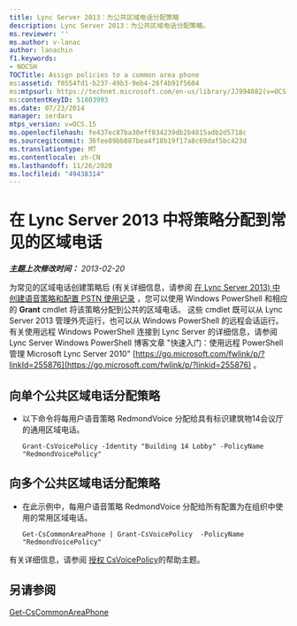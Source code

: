 ```yaml
---
title: Lync Server 2013：为公共区域电话分配策略
description: Lync Server 2013：为公共区域电话分配策略。
ms.reviewer: ''
ms.author: v-lanac
author: lanachin
f1.keywords:
- NOCSH
TOCTitle: Assign policies to a common area phone
ms:assetid: f0554fd1-b237-49b3-9eb4-26f4b91f5604
ms:mtpsurl: https://technet.microsoft.com/en-us/library/JJ994082(v=OCS.15)
ms:contentKeyID: 51803993
ms.date: 07/23/2014
manager: serdars
mtps_version: v=OCS.15
ms.openlocfilehash: fe437ec87ba30eff834239db2b4815adb2d5718c
ms.sourcegitcommit: 36fee89bb887bea4f18b19f17a8c69daf5bc423d
ms.translationtype: MT
ms.contentlocale: zh-CN
ms.lasthandoff: 11/26/2020
ms.locfileid: "49438314"
---
```

# <a name="assign-policies-in-lync-server-2013-to-a-common-area-phone"></a>在 Lync Server 2013 中将策略分配到常见的区域电话

<div data-xmlns="http://www.w3.org/1999/xhtml">

<div class="topic" data-xmlns="http://www.w3.org/1999/xhtml" data-msxsl="urn:schemas-microsoft-com:xslt" data-cs="https://msdn.microsoft.com/">

<div data-asp="https://msdn2.microsoft.com/asp">



</div>

<div id="mainSection">

<div id="mainBody">

<span> </span>

_**主题上次修改时间：** 2013-02-20_

为常见的区域电话创建策略后 (有关详细信息，请参阅 [在 Lync Server 2013) 中创建语音策略和配置 PSTN 使用记录](lync-server-2013-create-a-voice-policy-and-configure-pstn-usage-records.md) ，您可以使用 Windows PowerShell 和相应的 **Grant** cmdlet 将该策略分配到公共的区域电话。 这些 cmdlet 既可以从 Lync Server 2013 管理外壳运行，也可以从 Windows PowerShell 的远程会话运行。 有关使用远程 Windows PowerShell 连接到 Lync Server 的详细信息，请参阅 Lync Server Windows PowerShell 博客文章 "快速入门：使用远程 PowerShell 管理 Microsoft Lync Server 2010" [https://go.microsoft.com/fwlink/p/?linkId=255876](https://go.microsoft.com/fwlink/p/?linkid=255876) 。

<div>


<div>

## <a name="assigning-a-policy-to-a-single-common-area-phone"></a>向单个公共区域电话分配策略

  - 以下命令将每用户语音策略 RedmondVoice 分配给具有标识建筑物14会议厅的通用区域电话。
    
        Grant-CsVoicePolicy -Identity "Building 14 Lobby" -PolicyName "RedmondVoicePolicy"

</div>

<div>

## <a name="assigning-a-policy-to-multiple-common-area-phones"></a>向多个公共区域电话分配策略

  - 在此示例中，每用户语音策略 RedmondVoice 分配给所有配置为在组织中使用的常用区域电话。
    
        Get-CsCommonAreaPhone | Grant-CsVoicePolicy  -PolicyName "RedmondVoicePolicy"

</div>

有关详细信息，请参阅 [授权 CsVoicePolicy](https://docs.microsoft.com/powershell/module/skype/Grant-CsVoicePolicy)的帮助主题。

</div>

<div>

## <a name="see-also"></a>另请参阅


[Get-CsCommonAreaPhone](https://docs.microsoft.com/powershell/module/skype/Get-CsCommonAreaPhone)  
  

</div>

</div>

<span> </span>

</div>

</div>

</div>

